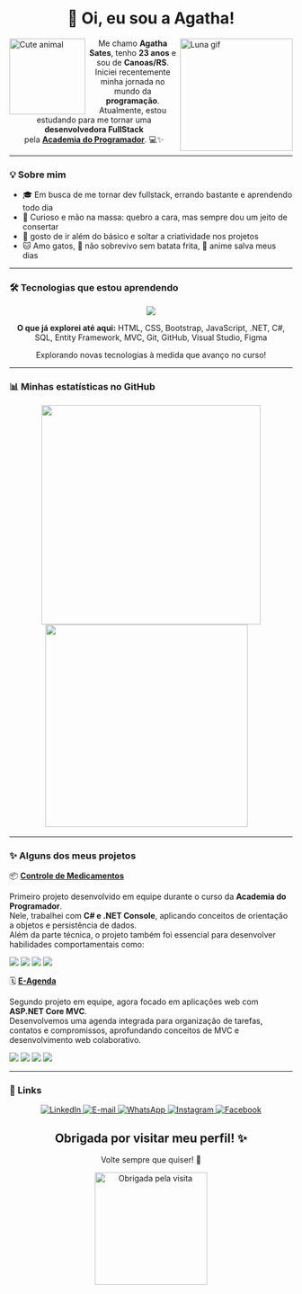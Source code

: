 <h1 align="center">🐣 Oi, eu sou a Agatha!</h1>

<p>
  <img align="left" src="https://media1.tenor.com/m/Jsj-LPg73J0AAAAd/cute-animals.gif" width="135" alt="Cute animal" />
  <img align="right" src="https://media1.tenor.com/m/BnIPE5qUprgAAAAd/luna-sailor-moon.gif" width="200" alt="Luna gif" />
</p>

<p align="center">
  Me chamo <strong>Agatha Sates</strong>, tenho <strong>23 anos</strong> e sou de <strong>Canoas/RS</strong>.<br/>
  Iniciei recentemente minha jornada no mundo da <strong>programação</strong>.<br/>
  Atualmente, estou estudando para me tornar uma <strong>desenvolvedora FullStack</strong><br/>
  pela <a href="https://academiadoprogramador.net/inicio" target="_blank"><strong>Academia do Programador</strong></a>. 💻✨
</p>

---

### 💡 Sobre mim

- 🎓 Em busca de me tornar dev fullstack, errando bastante e aprendendo todo dia  
- 🌱 Curioso e mão na massa: quebro a cara, mas sempre dou um jeito de consertar  
- 💬 gosto de ir além do básico e soltar a criatividade nos projetos  
- 🐱 Amo gatos, 🍟 não sobrevivo sem batata frita, 🎌 anime salva meus dias

---

### 🛠️ Tecnologias que estou aprendendo

<p align="center">
  <img src="https://skillicons.dev/icons?i=html,css,bootstrap,js,cs,dotnet,mysql,git,github,visualstudio,figma" />
</p>

<p align="center">
  <b>O que já explorei até aqui:</b> HTML, CSS, Bootstrap, JavaScript, .NET, C#, SQL, Entity Framework, MVC, Git, GitHub, Visual Studio, Figma
</p>

<p align="center">
  Explorando novas tecnologias à medida que avanço no curso!
</p>

---

### 📊 Minhas estatísticas no GitHub

<p align="center">
  <img src="https://github-readme-stats.vercel.app/api/top-langs/?username=AgathaSates&layout=compact&langs_count=6&theme=tokyonight" width="390" />
  <img src="https://github-readme-stats.vercel.app/api?username=AgathaSates&show_icons=true&theme=tokyonight&include_all_commits=true&count_private=true" width="360" />
  &nbsp;&nbsp;&nbsp;
</p>

---

### ✨ Alguns dos meus projetos


  📦 [**Controle de Medicamentos**](https://github.com/Code-Oblivion/Controle-de-Medicamentos)
  
  Primeiro projeto desenvolvido em equipe durante o curso da <strong>Academia do Programador</strong>.  
  Nele, trabalhei com <strong>C# e .NET Console</strong>, aplicando conceitos de orientação a objetos e persistência de dados.  
  Além da parte técnica, o projeto também foi essencial para desenvolver habilidades comportamentais como:

<p align="leght">
  <img src="https://img.shields.io/badge/Trabalho%20em%20Equipe-important?style=for-the-badge&logo=handshake&logoColor=white"/>
  <img src="https://img.shields.io/badge/Comunicação-blue?style=for-the-badge&logo=googlemeet&logoColor=white"/>
  <img src="https://img.shields.io/badge/Colaboração-9cf?style=for-the-badge&logo=github&logoColor=black"/>
  <img src="https://img.shields.io/badge/Comprometimento-yellow?style=for-the-badge&logo=clockify&logoColor=black"/>
</p>

🗓️ [**E-Agenda**](https://github.com/Code-Oblivion/E-Agenda)  

Segundo projeto em equipe, agora focado em aplicações web com <strong>ASP.NET Core MVC</strong>.  
Desenvolvemos uma agenda integrada para organização de tarefas, contatos e compromissos, aprofundando conceitos de MVC e desenvolvimento web colaborativo.

<p align="left">
  <img src="https://img.shields.io/badge/Liderança-purple?style=for-the-badge"/>
  <img src="https://img.shields.io/badge/Criatividade-pink?style=for-the-badge"/>
  <img src="https://img.shields.io/badge/Aprendizado%20Contínuo-blue?style=for-the-badge"/>
  <img src="https://img.shields.io/badge/Resolução%20de%20Problemas-success?style=for-the-badge"/>
</p>

---

### 🔗 Links

<p align="center">
  <a href="https://www.linkedin.com/in/agatha-sates-4537a7355/" target="_blank">
    <img src="https://img.shields.io/badge/LinkedIn-0A66C2?style=for-the-badge&logo=linkedin&logoColor=white" alt="LinkedIn"/>
  </a>
  <a href="mailto:agathasates.dev@gmail.com?subject=Contato%20via%20github&body=Olá%2C%20gostaria%20de%20entrar%20em%20contato%20com%20você." target="_blank">
    <img src="https://img.shields.io/badge/E--mail-D14836?style=for-the-badge&logo=gmail&logoColor=white" alt="E-mail"/>
  </a>
  <a href="https://wa.me/555194611212?text=Olá! Vim pelo github!" target="_blank">
    <img src="https://img.shields.io/badge/WhatsApp-25D366?style=for-the-badge&logo=whatsapp&logoColor=white" alt="WhatsApp"/>
  </a>
  <a href="https://www.instagram.com/satesagatha/" target="_blank">
    <img src="https://img.shields.io/badge/Instagram-E4405F?style=for-the-badge&logo=instagram&logoColor=white" alt="Instagram"/>
  </a>
  <a href="https://www.facebook.com/agatha.sates.7" target="_blank">
    <img src="https://img.shields.io/badge/Facebook-1877F2?style=for-the-badge&logo=facebook&logoColor=white" alt="Facebook"/>
  </a>
</p>


<h2 align="center">Obrigada por visitar meu perfil! ✨</h2>
<p align="center">Volte sempre que quiser! 💖</p>

<p align="center">
  <img src="https://media1.tenor.com/m/Exe1C0xuxyMAAAAd/anime-girl.gif" width="200" alt="Obrigada pela visita" />
</p>


